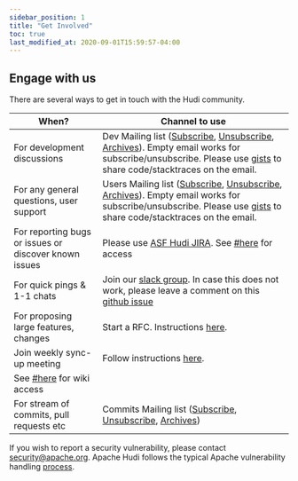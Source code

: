 ```yaml
---
sidebar_position: 1
title: "Get Involved"
toc: true
last_modified_at: 2020-09-01T15:59:57-04:00
---
```


## Engage with us

There are several ways to get in touch with the Hudi community.

| When? | Channel to use |
|-------|--------|
| For development discussions | Dev Mailing list ([Subscribe](mailto:dev-subscribe@hudi.apache.org), [Unsubscribe](mailto:dev-unsubscribe@hudi.apache.org), [Archives](https://lists.apache.org/list?dev@hudi.apache.org)). Empty email works for subscribe/unsubscribe. Please use [gists](https://gist.github.com) to share code/stacktraces on the email. |
| For any general questions, user support | Users Mailing list ([Subscribe](mailto:users-subscribe@hudi.apache.org), [Unsubscribe](mailto:users-unsubscribe@hudi.apache.org), [Archives](https://lists.apache.org/list?users@hudi.apache.org)). Empty email works for subscribe/unsubscribe. Please use [gists](https://gist.github.com) to share code/stacktraces on the email. |
| For reporting bugs or issues or discover known issues | Please use [ASF Hudi JIRA](https://issues.apache.org/jira/projects/HUDI/summary). See [#here](#accounts) for access |
| For quick pings & 1-1 chats | Join our [slack group](https://join.slack.com/t/apache-hudi/shared_invite/zt-1c44wsfgl-gX_6f50DezdnWVrGsxC~Ug). In case this does not work, please leave a comment on this [github issue](https://github.com/apache/hudi/issues/143) |
| For proposing large features, changes | Start a RFC. Instructions [here](/contribute/rfc-process).
| Join weekly sync-up meeting | Follow instructions [here](https://cwiki.apache.org/confluence/display/HUDI/Apache+Hudi+Community+Weekly+Sync). |
 See [#here](#accounts) for wiki access |
| For stream of commits, pull requests etc | Commits Mailing list ([Subscribe](mailto:commits-subscribe@hudi.apache.org), [Unsubscribe](mailto:commits-unsubscribe@hudi.apache.org), [Archives](https://lists.apache.org/list?commits@hudi.apache.org)) |

If you wish to report a security vulnerability, please contact [security@apache.org](mailto:security@apache.org).
Apache Hudi follows the typical Apache vulnerability handling [process](https://apache.org/security/committers#vulnerability-handling).

